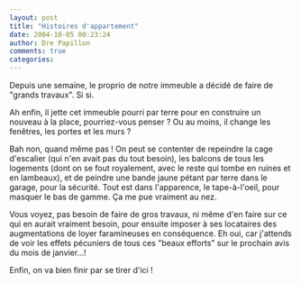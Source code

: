 ```yaml
---
layout: post
title: "Histoires d'appartement"
date: 2004-10-05 00:23:24
author: Dre Papillon
comments: true
categories: 
---
```



Depuis une semaine, le proprio de notre immeuble a décidé de faire de "grands travaux".  Si si.

Ah enfin, il jette cet immeuble pourri par terre pour en construire un nouveau à la place, pourriez-vous penser ?  Ou au moins, il change les fenêtres, les portes et les murs ?

Bah non, quand même pas !  On peut se contenter de repeindre la cage d'escalier (qui n'en avait pas du tout besoin), les balcons de tous les logements (dont on se fout royalement, avec le reste qui tombe en ruines et en lambeaux), et de peindre une bande jaune pétant par terre dans le garage, pour la sécurité.  Tout est dans l'apparence, le tape-à-l'oeil, pour masquer le bas de gamme.  Ça me pue vraiment au nez.

Vous voyez, pas besoin de faire de gros travaux, ni même d'en faire sur ce qui en aurait vraiment besoin, pour ensuite imposer à ses locataires des augmentations de loyer faramineuses en conséquence.  Eh oui, car j'attends de voir les effets pécuniers de tous ces "beaux efforts" sur le prochain avis du mois de janvier...!

Enfin, on va bien finir par se tirer d'ici !